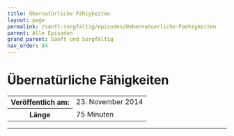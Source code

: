 ```yaml
---
title: Übernatürliche Fähigkeiten
layout: page
permalink: /sanft-sorgfältig/episoden/Uebernatuerliche-Faehigkeiten
parent: Alle Episoden
grand_parent: Sanft und Sorgfältig
nav_order: 84
---
```


# Übernatürliche Fähigkeiten
<table class="resp-table dcf-table dcf-table-responsive dcf-table-bordered dcf-table-striped dcf-w-100%">
                    <tbody>
                        <tr>
                            <th scope="row">Veröffentlich am:</th>
                            <td data-label="Veröffentlich am:">23. November 2014</td>
                        </tr>
                        <tr>
                            <th scope="row">Länge </th>
                            <td data-label="Länge ">75 Minuten</td>
                        </tr></tbody>
                </table>

***

